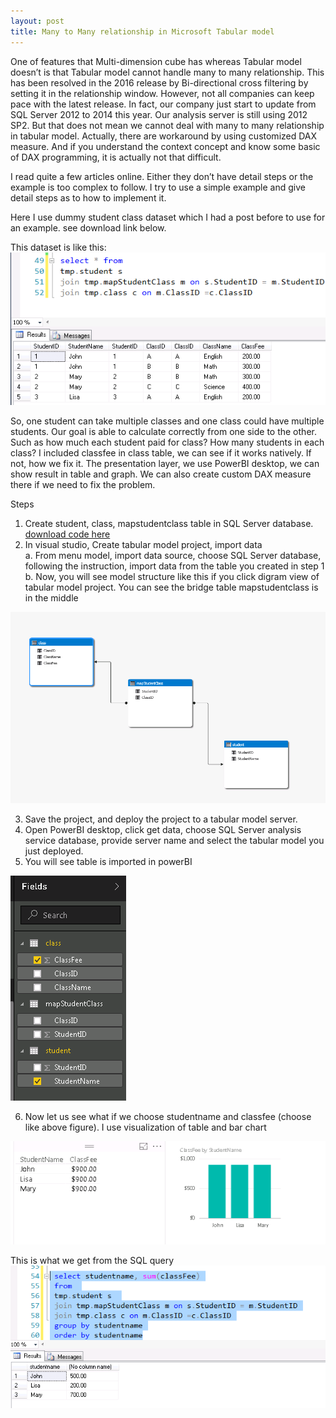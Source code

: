```yaml
---
layout: post
title: Many to Many relationship in Microsoft Tabular model
---
```


One of features that Multi-dimension cube has whereas Tabular model doesn’t is that Tabular model cannot handle many to many relationship.  This has been resolved in the 2016 release by Bi-directional cross filtering by setting it in the relationship window.  However, not all companies can keep pace with the latest release.  In fact, our company just start to update from SQL Server 2012 to 2014 this year. Our analysis server is still using 2012 SP2.   But that does not mean we cannot deal with many to many relationship in tabular model. Actually, there are workaround by using customized DAX measure.  And if you understand the context concept and know some basic of DAX programming, it is actually not that difficult.

I read quite a few articles online.  Either they don’t have detail steps or the example is too complex to follow.  I try to use a simple example and give detail steps as to how to implement it.  

Here I use dummy student class dataset which I had a post before to use for an example.  see download link below. 

This dataset is like this:  
<img src="/images/blog3/data_in_table.PNG" alt="sample data">  

 So, one student can take multiple classes and one class could have multiple students. Our goal is able to calculate correctly from one side to the other.  Such as how much each student paid for class?   How many students in each class?    I included classfee in class table, we can see if it works natively.  If not, how we fix it.  The presentation layer, we use PowerBI desktop, we can show result in table and graph. We can also create custom DAX measure there if we need to fix the problem.   
 
 
Steps
1.	Create student, class, mapstudentclass table in SQL Server database.   <a href="/Files/student_class_table_script.sql">download code here</a>
2.	In visual studio, Create tabular model project, import data   
  a.	 From menu model, import data source, choose SQL Server database,  following the instruction, import data from the table you created in step 1  
  b.	Now, you will see model structure like this if you click digram view of tabular model project.  You can see  the bridge table mapstudentclass is in the middle  
  <img src="/images/blog18/structure.PNG">  

3.	Save the project, and deploy the project to a tabular model server. 
4.	Open PowerBI desktop, click get data, choose SQL Server analysis service database,  provide server name and select the tabular model you just deployed.
5.	You will see table is imported in powerBI  
  <img src="/images/blog18/show_column_in_powerBI.PNG">  
  
6. Now let us see what if we choose studentname and classfee (choose like above figure).  I use visualization of table and bar chart 
 <img src="/images/blog18/first result.PNG"> 

This is what we get from the SQL query  
<img src="/images/blog3/DW_calculation.PNG" alt="calcuation at dw">









